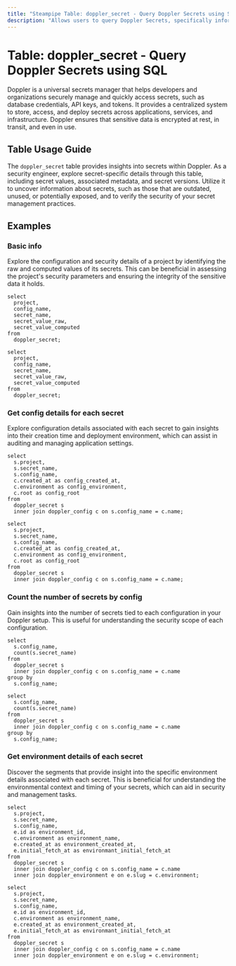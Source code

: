 ```yaml
---
title: "Steampipe Table: doppler_secret - Query Doppler Secrets using SQL"
description: "Allows users to query Doppler Secrets, specifically information regarding secret data and its associated metadata, providing insights into secret management and potential security risks."
---
```


# Table: doppler_secret - Query Doppler Secrets using SQL

Doppler is a universal secrets manager that helps developers and organizations securely manage and quickly access secrets, such as database credentials, API keys, and tokens. It provides a centralized system to store, access, and deploy secrets across applications, services, and infrastructure. Doppler ensures that sensitive data is encrypted at rest, in transit, and even in use.

## Table Usage Guide

The `doppler_secret` table provides insights into secrets within Doppler. As a security engineer, explore secret-specific details through this table, including secret values, associated metadata, and secret versions. Utilize it to uncover information about secrets, such as those that are outdated, unused, or potentially exposed, and to verify the security of your secret management practices.

## Examples

### Basic info
Explore the configuration and security details of a project by identifying the raw and computed values of its secrets. This can be beneficial in assessing the project's security parameters and ensuring the integrity of the sensitive data it holds.

```sql+postgres
select
  project,
  config_name,
  secret_name,
  secret_value_raw,
  secret_value_computed
from
  doppler_secret;
```

```sql+sqlite
select
  project,
  config_name,
  secret_name,
  secret_value_raw,
  secret_value_computed
from
  doppler_secret;
```

### Get config details for each secret
Explore configuration details associated with each secret to gain insights into their creation time and deployment environment, which can assist in auditing and managing application settings.

```sql+postgres
select
  s.project,
  s.secret_name,
  s.config_name,
  c.created_at as config_created_at,
  c.environment as config_environment,
  c.root as config_root
from
  doppler_secret s
  inner join doppler_config c on s.config_name = c.name;
```

```sql+sqlite
select
  s.project,
  s.secret_name,
  s.config_name,
  c.created_at as config_created_at,
  c.environment as config_environment,
  c.root as config_root
from
  doppler_secret s
  inner join doppler_config c on s.config_name = c.name;
```

### Count the number of secrets by config
Gain insights into the number of secrets tied to each configuration in your Doppler setup. This is useful for understanding the security scope of each configuration.

```sql+postgres
select
  s.config_name,
  count(s.secret_name)
from
  doppler_secret s
  inner join doppler_config c on s.config_name = c.name
group by
  s.config_name;
```

```sql+sqlite
select
  s.config_name,
  count(s.secret_name)
from
  doppler_secret s
  inner join doppler_config c on s.config_name = c.name
group by
  s.config_name;
```

### Get environment details of each secret
Discover the segments that provide insight into the specific environment details associated with each secret. This is beneficial for understanding the environmental context and timing of your secrets, which can aid in security and management tasks.

```sql+postgres
select
  s.project,
  s.secret_name,
  s.config_name,
  e.id as environment_id,
  c.environment as environment_name,
  e.created_at as environment_created_at,
  e.initial_fetch_at as environmant_initial_fetch_at
from
  doppler_secret s
  inner join doppler_config c on s.config_name = c.name
  inner join doppler_environment e on e.slug = c.environment;
```

```sql+sqlite
select
  s.project,
  s.secret_name,
  s.config_name,
  e.id as environment_id,
  c.environment as environment_name,
  e.created_at as environment_created_at,
  e.initial_fetch_at as environmant_initial_fetch_at
from
  doppler_secret s
  inner join doppler_config c on s.config_name = c.name
  inner join doppler_environment e on e.slug = c.environment;
```
